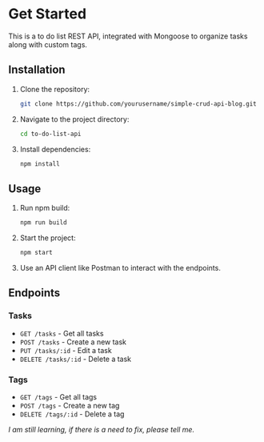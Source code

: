 # Get Started

This is a to do list REST API, integrated with Mongoose to organize tasks along with custom tags.

## Installation

1. Clone the repository:
    ```sh
    git clone https://github.com/yourusername/simple-crud-api-blog.git
    ```
2. Navigate to the project directory:
    ```sh
    cd to-do-list-api
    ```
3. Install dependencies:
    ```sh
    npm install
    ```

## Usage

1. Run npm build:
    ```sh
    npm run build
    ```
2. Start the project:
    ```sh
    npm start
    ```
3. Use an API client like Postman to interact with the endpoints.

## Endpoints

### Tasks

- `GET /tasks` - Get all tasks
- `POST /tasks` - Create a new task
- `PUT /tasks/:id` - Edit a task
- `DELETE /tasks/:id` - Delete a task


### Tags

- `GET /tags` - Get all tags
- `POST /tags` - Create a new tag
- `DELETE /tags/:id` - Delete a tag

*I am still learning, if there is a need to fix, please tell me.*